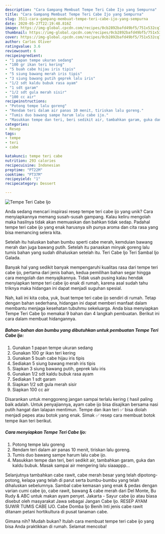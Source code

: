```yaml
---
description: "Cara Gampang Membuat Tempe Teri Cabe Ijo yang Sempurna"
title: "Cara Gampang Membuat Tempe Teri Cabe Ijo yang Sempurna"
slug: 3511-cara-gampang-membuat-tempe-teri-cabe-ijo-yang-sempurna
date: 2020-05-27T22:19:48.816Z
image: https://img-global.cpcdn.com/recipes/0cb2892bafd49bf5/751x532cq70/tempe-teri-cabe-ijo-foto-resep-utama.jpg
thumbnail: https://img-global.cpcdn.com/recipes/0cb2892bafd49bf5/751x532cq70/tempe-teri-cabe-ijo-foto-resep-utama.jpg
cover: https://img-global.cpcdn.com/recipes/0cb2892bafd49bf5/751x532cq70/tempe-teri-cabe-ijo-foto-resep-utama.jpg
author: Carlos Oliver
ratingvalue: 3.6
reviewcount: 6
recipeingredient:
- "1 papan tempe ukuran sedang"
- "100 gr ikan teri kering"
- "5 buah cabe hijau iris tipis"
- "5 siung bawang merah iris tipis"
- "3 siung bawang putih geprek lalu iris"
- "1/2 sdt kaldu bubuk rasa ayam"
- "1 sdt garam"
- "1/2 sdt gula merah sisir"
- "100 cc air"
recipeinstructions:
- "Potong tempe lalu goreng"
- "Rendam teri dalam air panas 10 menit, tiriskan lalu goreng."
- "Tumis duo bawang sampe harum lalu cabe ijo."
- "Masukkan tempe dan teri, beri sedikit air, tambahkan garam, guka dan kaldu bubuk. Masak sampai air mengering lalu siaaappp..."
categories:
- Resep
tags:
- tempe
- teri
- cabe

katakunci: tempe teri cabe 
nutrition: 293 calories
recipecuisine: Indonesian
preptime: "PT22M"
cooktime: "PT37M"
recipeyield: "1"
recipecategory: Dessert

---
```



![Tempe Teri Cabe Ijo](https://img-global.cpcdn.com/recipes/0cb2892bafd49bf5/751x532cq70/tempe-teri-cabe-ijo-foto-resep-utama.jpg)

Anda sedang mencari inspirasi resep tempe teri cabe ijo yang unik? Cara menyiapkannya memang susah-susah gampang. Kalau keliru mengolah maka hasilnya tidak akan memuaskan dan bahkan tidak sedap. Padahal tempe teri cabe ijo yang enak harusnya sih punya aroma dan cita rasa yang bisa memancing selera kita.

Setelah itu haluskan bahan bumbu sperti cabe merah, kemduian bawang merah dan juga bawang putih. Setelah itu panaskan minyak goreng lalu tumis bahan yang sudah dihaluskan setelah itu. Teri Cabe Ijo Teri Sambal Ijo Galada.

Banyak hal yang sedikit banyak mempengaruhi kualitas rasa dari tempe teri cabe ijo, pertama dari jenis bahan, kedua pemilihan bahan segar hingga cara mengolah dan menyajikannya. Tidak usah pusing kalau hendak menyiapkan tempe teri cabe ijo enak di rumah, karena asal sudah tahu triknya maka hidangan ini dapat menjadi suguhan spesial.


Nah, kali ini kita coba, yuk, buat tempe teri cabe ijo sendiri di rumah. Tetap dengan bahan sederhana, hidangan ini dapat memberi manfaat dalam membantu menjaga kesehatan tubuhmu sekeluarga. Anda bisa menyiapkan Tempe Teri Cabe Ijo memakai 9 bahan dan 4 langkah pembuatan. Berikut ini cara dalam membuat hidangannya.

<!--inarticleads1-->

##### Bahan-bahan dan bumbu yang dibutuhkan untuk pembuatan Tempe Teri Cabe Ijo:

1. Gunakan 1 papan tempe ukuran sedang
1. Gunakan 100 gr ikan teri kering
1. Gunakan 5 buah cabe hijau iris tipis
1. Sediakan 5 siung bawang merah iris tipis
1. Siapkan 3 siung bawang putih, geprek lalu iris
1. Gunakan 1/2 sdt kaldu bubuk rasa ayam
1. Sediakan 1 sdt garam
1. Siapkan 1/2 sdt gula merah sisir
1. Siapkan 100 cc air


Disarankan untuk menggoreng jangan sampai terlalu kering ( hasil paling baik adalah. Untuk penyajiannya, ayam cabe ijo bisa disajikan bersama nasi putih hangat dan lalapan mentimun. Tempe dan ikan teri ✅ bisa diolah menjadi pepes atau botok yang enak. Simak ✅ resep cara membuat botok tempe ikan teri berikut. 

<!--inarticleads2-->

##### Cara menyiapkan Tempe Teri Cabe Ijo:

1. Potong tempe lalu goreng
1. Rendam teri dalam air panas 10 menit, tiriskan lalu goreng.
1. Tumis duo bawang sampe harum lalu cabe ijo.
1. Masukkan tempe dan teri, beri sedikit air, tambahkan garam, guka dan kaldu bubuk. Masak sampai air mengering lalu siaaappp...


Selanjutnya tambahkan cabe rawit, cabe merah besar yang telah dipotong-potong, kelapa yang telah di parut serta bumbu-bumbu yang telah dihaluskan sebelumnya. Sambal cabe kemasan yang enak &amp; pedas dengan varian cumi cabe ijo, cabe rawit, bawang &amp; cabe merah dari Del Monte, Bu Rudy &amp; ABC untuk makan ayam penyet. Jakarta - Sayur cabe ijo atau biasa disebut oleh masyarakat Jawa sebagai Jangan Cabe Ijo. RESEP AYAM SUWIR TUMIS CABE IJO. Cabe Domba Ijo Benih Inti jenis cabe rawit ditanam petani hortikultura di pusat tanaman cabe. 

Gimana nih? Mudah bukan? Itulah cara membuat tempe teri cabe ijo yang bisa Anda praktikkan di rumah. Selamat mencoba!
